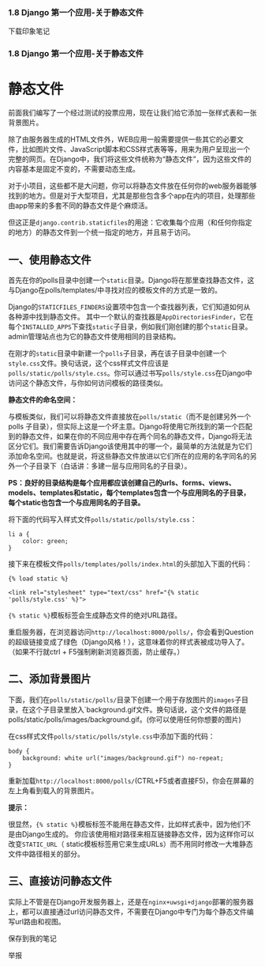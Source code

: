 ###  1.8 Django 第一个应用-关于静态文件

下载印象笔记

### 1.8 Django 第一个应用-关于静态文件

# 静态文件

前面我们编写了一个经过测试的投票应用，现在让我们给它添加一张样式表和一张背景图片。

除了由服务器生成的HTML文件外，WEB应用一般需要提供一些其它的必要文件，比如图片文件、JavaScript脚本和CSS样式表等等，用来为用户呈现出一个完整的网页。在Django中，我们将这些文件统称为“静态文件”，因为这些文件的内容基本是固定不变的，不需要动态生成。

对于小项目，这些都不是大问题，你可以将静态文件放在任何你的web服务器能够找到的地方。但是对于大型项目，尤其是那些包含多个app在内的项目，处理那些由app带来的多套不同的静态文件是个麻烦活。

但这正是`django.contrib.staticfiles`的用途：它收集每个应用（和任何你指定的地方）的静态文件到一个统一指定的地方，并且易于访问。

## 一、使用静态文件

首先在你的polls目录中创建一个`static`目录。Django将在那里查找静态文件，这与Django在polls/templates/中寻找对应的模板文件的方式是一致的。

Django的`STATICFILES_FINDERS`设置项中包含一个查找器列表，它们知道如何从各种源中找到静态文件。 其中一个默认的查找器是`AppDirectoriesFinder`，它在每个`INSTALLED_APPS`下查找`static`子目录，例如我们刚创建的那个`static`目录。admin管理站点也为它的静态文件使用相同的目录结构。

在刚才的`static`目录中新建一个`polls`子目录，再在该子目录中创建一个`style.css`文件。换句话说，这个css样式文件应该是`polls/static/polls/style.css`。你可以通过书写`polls/style.css`在Django中访问这个静态文件，与你如何访问模板的路径类似。

**静态文件的命名空间：**

与模板类似，我们可以将静态文件直接放在`polls/static`（而不是创建另外一个polls 子目录），但实际上这是一个坏主意。Django将使用它所找到的第一个匹配到的静态文件，如果在你的不同应用中存在两个同名的静态文件，Django将无法区分它们。我们需要告诉Django该使用其中的哪一个，最简单的方法就是为它们添加命名空间。也就是说，将这些静态文件放进以它们所在的应用的名字同名的另外一个子目录下（白话讲：多建一层与应用同名的子目录）。

**PS：良好的目录结构是每个应用都应该创建自己的urls、forms、views、models、templates和static，每个templates包含一个与应用同名的子目录，每个static也包含一个与应用同名的子目录。**

将下面的代码写入样式文件`polls/static/polls/style.css`：

```
li a {
    color: green;
}
```

接下来在模板文件`polls/templates/polls/index.html`的头部加入下面的代码：

```
{% load static %}

<link rel="stylesheet" type="text/css" href="{% static 'polls/style.css' %}">
```

`{% static %}`模板标签会生成静态文件的绝对URL路径。

重启服务器，在浏览器访问`http://localhost:8000/polls/`，你会看到Question的超级链接变成了绿色（Django风格！），这意味着你的样式表被成功导入了。（如果不行就ctrl + F5强制刷新浏览器页面，防止缓存。）

## 二、添加背景图片

下面，我们在`polls/static/polls/`目录下创建一个用于存放图片的`images`子目录，在这个子目录里放入`background.gif文件。换句话说，这个文件的路径是polls/static/polls/images/background.gif。(你可以使用任何你想要的图片)

在css样式文件`polls/static/polls/style.css`中添加下面的代码：

```
body {
    background: white url("images/background.gif") no-repeat;
}
```

重新加载`http://localhost:8000/polls/`(CTRL+F5或者直接F5)，你会在屏幕的左上角看到载入的背景图片。

**提示：**

很显然，`{% static %}`模板标签不能用在静态文件，比如样式表中，因为他们不是由Django生成的。 你应该使用相对路径来相互链接静态文件，因为这样你可以改变`STATIC_URL`（ static模板标签用它来生成URLs）而不用同时修改一大堆静态文件中路径相关的部分。

## 三、直接访问静态文件

实际上不管是在Django开发服务器上，还是在`nginx+uwsgi+django`部署的服务器上，都可以直接通过url访问静态文件，不需要在Django中专门为每个静态文件编写url路由和视图。

保存到我的笔记

举报